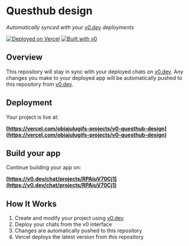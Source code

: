 # Questhub design

*Automatically synced with your [v0.dev](https://v0.dev) deployments*

[![Deployed on Vercel](https://img.shields.io/badge/Deployed%20on-Vercel-black?style=for-the-badge&logo=vercel)](https://vercel.com/obiajulugifs-projects/v0-questhub-design)
[![Built with v0](https://img.shields.io/badge/Built%20with-v0.dev-black?style=for-the-badge)](https://v0.dev/chat/projects/RPAiuV70Cj1)

## Overview

This repository will stay in sync with your deployed chats on [v0.dev](https://v0.dev).
Any changes you make to your deployed app will be automatically pushed to this repository from [v0.dev](https://v0.dev).

## Deployment

Your project is live at:

**[https://vercel.com/obiajulugifs-projects/v0-questhub-design](https://vercel.com/obiajulugifs-projects/v0-questhub-design)**

## Build your app

Continue building your app on:

**[https://v0.dev/chat/projects/RPAiuV70Cj1](https://v0.dev/chat/projects/RPAiuV70Cj1)**

## How It Works

1. Create and modify your project using [v0.dev](https://v0.dev)
2. Deploy your chats from the v0 interface
3. Changes are automatically pushed to this repository
4. Vercel deploys the latest version from this repository